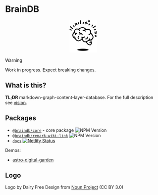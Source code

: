 # BrainDB

<p align="center">
  <picture>
    <source media="(prefers-color-scheme: dark)" srcset="logo/logo-dark.svg">
    <img alt="" src="logo/logo.svg" width="89" height="104">
  </picture>
</p>

> [!WARNING]
> Work in progress. Expect breaking changes.

## What is this?

**TL;DR** markdown-graph-content-layer-database. For the full description see [vision](/packages/docs/src/content/docs/notes/vision.md).

## Packages

- [`@braindb/core`](/packages/core) - core package ![NPM Version](https://img.shields.io/npm/v/%40braindb%2Fcore)
- [`@braindb/remark-wiki-link`](/packages/remark-wiki-link) ![NPM Version](https://img.shields.io/npm/v/%40braindb%2Fremark-wiki-link)
- [`docs`](/packages/docs) [![Netlify Status](https://api.netlify.com/api/v1/badges/56dc8e11-4317-4801-b722-15e261ca4353/deploy-status)](https://app.netlify.com/sites/braindb/deploys)

Demos:

- [astro-digital-garden](https://astro-digital-garden.stereobooster.com/recipes/braindb/)

## Logo

Logo by Dairy Free Design from <a href="https://thenounproject.com/browse/icons/term/levitating-brain/" target="_blank" title="levitating brain Icons">Noun Project</a> (CC BY 3.0)
